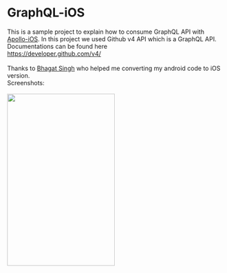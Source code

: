 # GraphQL-iOS
This is a sample project to explain how to consume GraphQL API with <a href="https://github.com/apollographql/apollo-ios">Apollo-iOS</a>. In this project we used Github v4 API which is a GraphQL API. Documentations can be found here<br>
https://developer.github.com/v4/ 
<br><br>
Thanks to <a href="https://github.com/xorforce">Bhagat Singh</a> who helped me converting my android code to iOS version.
<br>
Screenshots:
<br><br>
<img src="autogif.gif" width="250px" height="400px"/>
